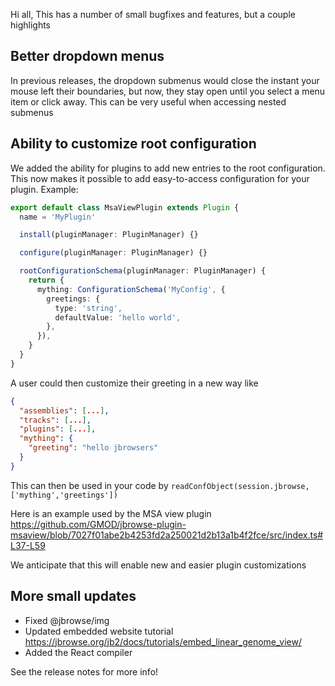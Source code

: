 Hi all, This has a number of small bugfixes and features, but a couple
highlights

## Better dropdown menus

In previous releases, the dropdown submenus would close the instant your mouse
left their boundaries, but now, they stay open until you select a menu item or
click away. This can be very useful when accessing nested submenus

## Ability to customize root configuration

We added the ability for plugins to add new entries to the root configuration.
This now makes it possible to add easy-to-access configuration for your plugin.
Example:

```typescript
export default class MsaViewPlugin extends Plugin {
  name = 'MyPlugin'

  install(pluginManager: PluginManager) {}

  configure(pluginManager: PluginManager) {}

  rootConfigurationSchema(pluginManager: PluginManager) {
    return {
      mything: ConfigurationSchema('MyConfig', {
        greetings: {
          type: 'string',
          defaultValue: 'hello world',
        },
      }),
    }
  }
}
```

A user could then customize their greeting in a new way like

```json
{
  "assemblies": [...],
  "tracks": [...],
  "plugins": [...],
  "mything": {
    "greeting": "hello jbrowsers"
  }
}
```

This can then be used in your code by
`readConfObject(session.jbrowse, ['mything','greetings'])`

Here is an example used by the MSA view plugin
https://github.com/GMOD/jbrowse-plugin-msaview/blob/7027f01abe2b4253fd2a250021d2b13a1b4f2fce/src/index.ts#L37-L59

We anticipate that this will enable new and easier plugin customizations

## More small updates

- Fixed @jbrowse/img
- Updated embedded website tutorial
  https://jbrowse.org/jb2/docs/tutorials/embed_linear_genome_view/
- Added the React compiler

See the release notes for more info!
